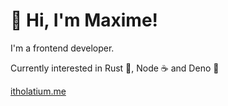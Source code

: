 # 👋 Hi, I'm Maxime!

I'm a frontend developer.

Currently interested in Rust 🦀, Node ☕ and Deno 🦕

[itholatium.me](https://itholatium.me)
